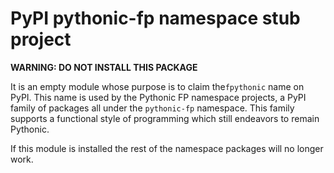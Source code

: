 # PyPI pythonic-fp namespace stub project

**WARNING: DO NOT INSTALL THIS PACKAGE**

It is an empty module whose purpose is to claim the`fpythonic` name on
PyPI. This name is used by the Pythonic FP namespace projects, a PyPI
family of packages all under the `pythonic-fp` namespace. This family
supports a functional style of programming which still endeavors to
remain Pythonic.

If this module is installed the rest of the namespace packages will no
longer work.

